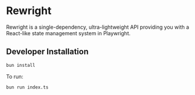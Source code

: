 # Rewright

Rewright is a single-dependency, ultra-lightweight API providing you with a React-like state management system in Playwright.

## Developer Installation

```bash
bun install
```

To run:

```bash
bun run index.ts
```
